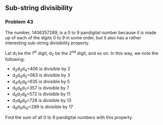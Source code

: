 ﻿## Sub-string divisibility
### Problem 43

The number, 1406357289, is a 0 to 9 pandigital number because it is made up of each of the digits 0 to 9 in some order, but it also has a rather interesting sub-string divisibility property.

Let d<sub>1</sub> be the 1<sup>st</sup> digit, d<sub>2</sub> be the 2<sup>nd</sup> digit, and so on. In this way, we note the following:

* d<sub>2</sub>d<sub>3</sub>d<sub>4</sub>=406 is divisible by 2
* d<sub>3</sub>d<sub>4</sub>d<sub>5</sub>=063 is divisible by 3
* d<sub>4</sub>d<sub>5</sub>d<sub>6</sub>=635 is divisible by 5
* d<sub>5</sub>d<sub>6</sub>d<sub>7</sub>=357 is divisible by 7
* d<sub>6</sub>d<sub>7</sub>d<sub>8</sub>=572 is divisible by 11
* d<sub>7</sub>d<sub>8</sub>d<sub>9</sub>=728 is divisible by 13
* d<sub>8</sub>d<sub>9</sub>d<sub>10</sub>=289 is divisible by 17

Find the sum of all 0 to 9 pandigital numbers with this property.